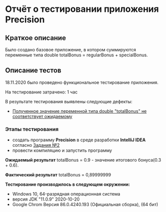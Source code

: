 # Отчёт о тестировании приложения **Precision**

## Краткое описание

Было создано базовое приложение, в котором суммируются переменные типа double totalBonus = regularBonus + specialBonus.


## Описание тестов

18.11.2020 было проведено функциональное тестирование приложения. 

На тестирование затрачено: 1 час

В результате тестирования выявлены следующие дефекты: 
* [Полученное значение переменной типа double "totalBonus" не соответствует ожидаемому]()

### Этапы тестирования
* создать программу **Precision** в среде разработки **IntelliJ IDEA** согласно [Задания №2](https://github.com/netology-code/javaqa-homeworks/tree/master/programming)
* провести компиляцию и запустить программу

**Ожидаемый результат**
totalBonus = 0.9 - значение итогового бонуса(0.3 + 0.6).

**Фактический результат**
totalBonus = 0,89999999


**Тестирование производилось в следующем окружении:**
* Windows 10, 64-разрядная операционная система
* версия JDK "11.0.9" 2020-10-20
* Google Chrom Версия 86.0.4240.193 (Официальная сборка), (64 бит)
